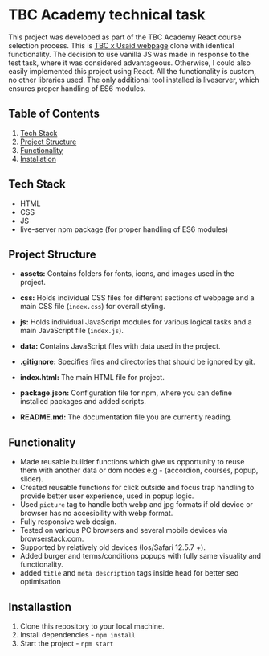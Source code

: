 # TBC Academy technical task

This project was developed as part of the TBC Academy React course selection process. This is [TBC x Usaid webpage](https://www.tbcacademy.ge/usaid) clone with identical functionality.
The decision to use vanilla JS was made in response to the test task, where it was considered advantageous. Otherwise, I could also easily implemented this project using React.
All the functionality is custom, no other libraries used. The only additional tool installed is liveserver, which ensures proper handling of ES6 modules.

## Table of Contents

1. [Tech Stack](#tech-stack)
2. [Project Structure](#project-structure)
3. [Functionality](#functionality)
4. [Installation](#installation)

## Tech Stack

- HTML
- CSS
- JS
- live-server npm package (for proper handling of ES6 modules)

## Project Structure

- **assets:** Contains folders for fonts, icons, and images used in the project.

- **css:** Holds individual CSS files for different sections of webpage and a main CSS file (`index.css`) for overall styling.

- **js:** Holds individual JavaScript modules for various logical tasks and a main JavaScript file (`index.js`).

- **data:** Contains JavaScript files with data used in the project.

- **.gitignore:** Specifies files and directories that should be ignored by git.

- **index.html:** The main HTML file for project.

- **package.json:** Configuration file for npm, where you can define installed packages and added scripts.

- **README.md:** The documentation file you are currently reading.

## Functionality

- Made reusable builder functions which give us opportunity to reuse them with another data or dom nodes e.g - (accordion, courses, popup, slider).
- Created reusable functions for click outside and focus trap handling to provide better user experience, used in popup logic.
- Used `picture` tag to handle both webp and jpg formats if old device or browser has no accesibility with webp format.
- Fully responsive web design.
- Tested on various PC browsers and several mobile devices via browserstack.com.
- Supported by relatively old devices (Ios/Safari 12.5.7 +).
- Added burger and terms/conditions popups with fully same visuality and functionality.
- added `title` and `meta description` tags inside head for better seo optimisation

## Installastion

1. Clone this repository to your local machine.
2. Install dependencies - `npm install`
3. Start the project - `npm start`

